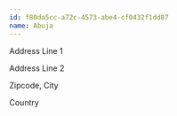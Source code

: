 ```yaml
---
id: f80da5cc-a72c-4573-abe4-cf0432f1dd87
name: Abuja
---
```


Address Line 1

Address Line 2

Zipcode, City

Country
